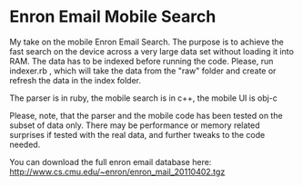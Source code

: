Enron Email Mobile Search
=========================

My take on the mobile Enron Email Search. The purpose is to achieve the fast search on the device across a very large data set without loading it into RAM. The data has to be indexed before running the code. Please, run indexer.rb , which will take the data from the "raw" folder and create or refresh the data in the index folder.

The parser is in ruby, the mobile search is in c++, the mobile UI is obj-c

Please, note, that the parser and the mobile code has been tested on the subset of data only. There may be performance or memory related surprises if tested with the real data, and further tweaks to the code needed.

You can download the full enron email database here:
http://www.cs.cmu.edu/~enron/enron_mail_20110402.tgz